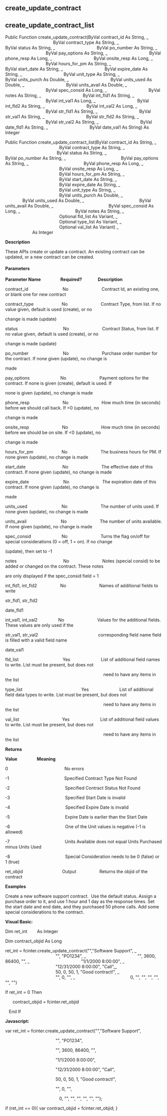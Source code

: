 create_update_contract
------------------------

create_update_contract_list
-----------------------------

Public Function create_update_contract(ByVal contract_id As String, _
                                       ByVal contract_type As String, _
                                 ByVal status As String, _
                                 ByVal po_number As String, _
                                 ByVal pay_options As String, _
                                 ByVal phone_resp As Long, _
                                 ByVal onsite_resp As Long, _
                                 ByVal hours_for_pm As String, _
                                 ByVal start_date As String, _
                                 ByVal expire_date As String, _
                                 ByVal unit_type As String, _
                                 ByVal units_purch As Double, _
                                 ByVal units_used As Double, _
                                 ByVal units_avail As Double, _
                                 ByVal spec_consid As Long, _
                                 ByVal notes As String, _
                                 ByVal int_fld1 As String, _
                                 ByVal int_val1 As Long, _
                                 ByVal int_fld2 As String, _
                                 ByVal int_val2 As Long, _
                                 ByVal str_fld1 As String, _
                                 ByVal str_val1 As String, _
                                 ByVal str_fld2 As String, _
                                 ByVal str_val2 As String, _
                                 ByVal date_fld1 As String, _
                                 ByVal date_val1 As String) As Integer

Public Function create_update_contract_list(ByVal contract_id As String, _
                                            ByVal contract_type As String, _
                                            ByVal status As String, _
                                            ByVal po_number As String, _
                                            ByVal pay_options As String, _
                                            ByVal phone_resp As Long, _
                                            ByVal onsite_resp As Long, _
                                            ByVal hours_for_pm As String, _
                                            ByVal start_date As String, _
                                            ByVal expire_date As String, _
                                            ByVal unit_type As String, _
                                            ByVal units_purch As Double, _
                                            ByVal units_used As Double, _
                                            ByVal units_avail As Double, _
                                            ByVal spec_consid As Long, _
                                            ByVal notes As String, _
                                            Optional fld_list As Variant, _
                                            Optional type_list As Variant, _
                                            Optional val_list As Variant) _
                                            As Integer

**Description**

These APIs create or update a contract. An existing contract can be updated, or a new contract can be created.

#### Parameters
**Parameter Name**                **Required?**             **Description**

contract_id                            No                           Contract Id, an existing one, or blank one for new contract

contract_type                       No                           Contract Type, from list. If no value given, default is used (create), or no

change is made (update)

status                                     No                           Contract Status, from list. If no value given, default is used (create), or no

change is made (update)

po_number                            No                           Purchase order number for the contract. If none given (update), no change is

made

pay_options                         No                           Payment options for the contract. If none is given (create), default is used. If

none is given (update), no change is made

phone_resp                           No                           How much time (in seconds) before we should call back. If <0 (update), no

change is made

onsite_resp                           No                           How much time (in seconds) before we should be on site. If <0 (update), no

change is made

hours_for_pm                       No                           The business hours for PM. If none given (update), no change is made

start_date                              No                           The effective date of this contract. If none given (update), no change is made

expire_date                            No                           The expiration date of this contract. If none given (update), no change is

made

units_used                            No                           The number of units used. If none given (update), no change is made

units_avail                            No                           The number of units available. If none given (update), no change is made

spec_consid                         No                           Turns the flag on/off for special considerations (0 = off, 1 = on). If no change

(update), then set to -1

notes                                      No                           Notes (special consid) to be added or changed on the contract. These notes

are only displayed if the spec_consid field = 1

int_fld1, int_fld2                   No                           Names of additional fields to write

str_fld1, str_fld2

date_fld1

int_val1, int_val2                 No                           Values for the additional fields. These values are only used if the

str_val1, str_val2                                                 corresponding field name field is filled with a valid field name

date_val1

fld_list                                    Yes                         List of additional field names to write. List must be present, but does not

                                                                                need to have any items in the list

type_list                                                Yes                         List of additional field data types to write. List must be present, but does not

                                                                                need to have any items in the list

val_list                                   Yes                         List of additional field values to write. List must be present, but does not

                                                                                need to have any items in the list

**Returns**

**Value**                **Meaning**

0                                              No errors

-1                                             Specified Contract Type Not Found

-2                                             Specified Contract Status Not Found

-3                                             Specified Start Date is invalid

-4                                             Specified Expire Date is invalid

-5                                             Expire Date is earlier than the Start Date

-6                                             One of the Unit values is negative (-1 is allowed)

-7                                             Units Available does not equal Units Purchased minus Units Used

-8                                             Special Consideration needs to be 0 (false) or 1 (true)

ret_objid                                Output                   Returns the objid of the contract

**Examples**

 Create a new software support contract.  Use the default status. Assign a purchase order to it, and use 1 hour and 1 day as the response times. Set the start date and end date, and they purchased 50 phone calls. Add some special considerations to the contract.

**Visual Basic:**

Dim ret_int        As Integer

Dim contract_objid As Long

ret_int = fcinter.create_update_contract("","Software Support", _
                                         "", "PO1234", _
                                         "", 3600, 86400, "", _
                                         "1/1/2000 8:00:00", _
                                         "12/31/2000 8:00:00", "Call",_
                                         50, 0, 50, 1, "Good contract!", _
                                         "", 0, "", _
                                            0, "", "", "", "", "", "")

 If ret_int = 0 Then

      contract_objid = fcinter.ret_objid

   End If

**Javascript:**

var ret_int = fcinter.create_update_contract("","Software Support",

                                         "", "PO1234",

                                         "", 3600, 86400, "",

                                         "1/1/2000 8:00:00",

                                         "12/31/2000 8:00:00", "Call",

                                         50, 0, 50, 1, "Good contract!",

                                         "", 0, "",

                                            0, "", "", "", "", "", "");

 if (ret_int == 0){ var contract_objid = fcinter.ret_objid; }